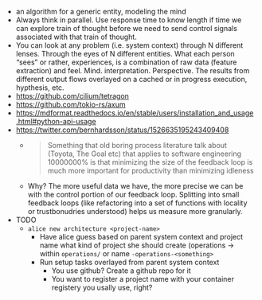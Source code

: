 - an algorithm for a generic entity, modeling the mind
- Always think in parallel. Use response time to know length if time we can explore train of thought before we need to send control signals associated with that train of thought.
- You can look at any problem (i.e. system context) through N different lenses. Through the eyes of N different entities. What each person “sees” or rather, experiences, is a combination of raw data (feature extraction) and feel. Mind. interpretation. Perspective. The results from different output flows overlayed on a cached or in progress execution, hypthesis, etc. 
- https://github.com/cilium/tetragon
- https://github.com/tokio-rs/axum
- https://mdformat.readthedocs.io/en/stable/users/installation_and_usage.html#python-api-usage
- https://twitter.com/bernhardsson/status/1526635195243409408
  - > Something that old boring process literature talk about (Toyota, The Goal etc) that applies to software engineering 10000000% is that minimizing the size of the feedback loop is much more important for productivity than minimizing idleness
  - Why? The more useful data we have, the more precise we can be with the control portion of our feedback loop. Splitting into small feedback loops (like refactoring into a set of functions with locality or trustbonudries understood) helps us measure more granularly.
- TODO
  - `alice new architecture <project-name>`
    - Have alice guess based on parent system context and project name what kind of project she should create (operations -> within `operations/` or name `-operations-<something>`
    - Run setup tasks overlayed from parent system context
      - You use github? Create a github repo for it
      - You want to register a project name with your container registery you usally use, right?